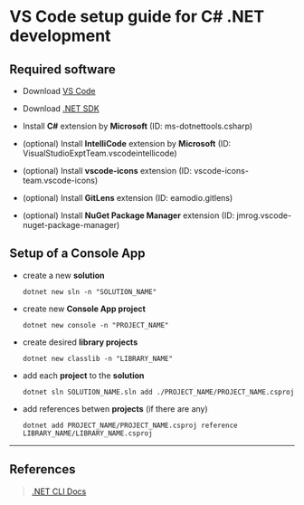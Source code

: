 
# VS Code setup guide for C# .NET development

## Required software

* Download [VS Code](https://code.visualstudio.com/download)

* Download [.NET SDK](https://dotnet.microsoft.com/en-us/download)

* Install **C#** extension by **Microsoft** (ID: ms-dotnettools.csharp)  

* (optional) Install **IntelliCode** extension by **Microsoft** (ID: VisualStudioExptTeam.vscodeintellicode)

* (optional) Install **vscode-icons** extension (ID: vscode-icons-team.vscode-icons)

* (optional) Install **GitLens** extension (ID: eamodio.gitlens)

* (optional) Install **NuGet Package Manager** extension (ID: jmrog.vscode-nuget-package-manager)

## Setup of a Console App

* create a new **solution**

      dotnet new sln -n "SOLUTION_NAME"

* create new **Console App project**

      dotnet new console -n "PROJECT_NAME"

* create desired **library projects**

      dotnet new classlib -n "LIBRARY_NAME"

* add each **project** to the **solution**

      dotnet sln SOLUTION_NAME.sln add ./PROJECT_NAME/PROJECT_NAME.csproj

* add references betwen **projects** (if there are any)

      dotnet add PROJECT_NAME/PROJECT_NAME.csproj reference LIBRARY_NAME/LIBRARY_NAME.csproj

 ---

## References

 > [.NET CLI Docs](https://learn.microsoft.com/en-us/dotnet/core/tools/)
